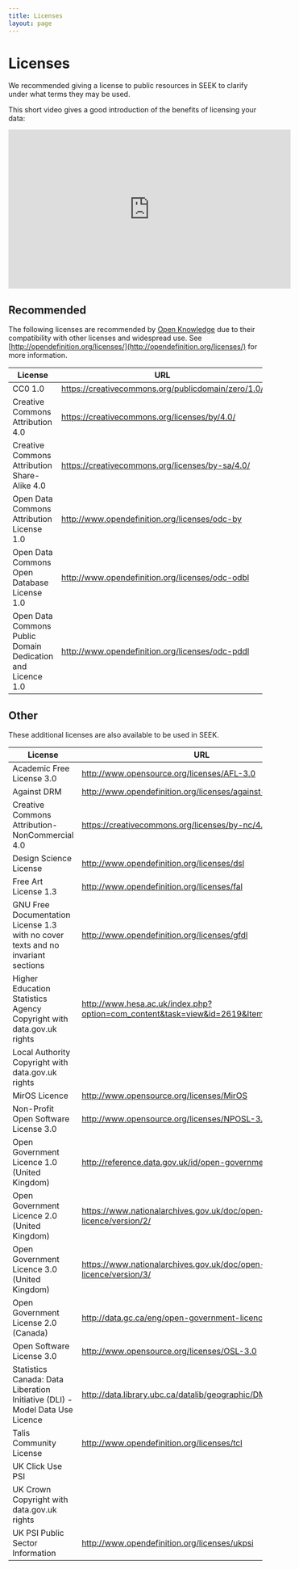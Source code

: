 ```yaml
---
title: Licenses
layout: page
---
```


# Licenses


We recommended giving a license to public resources in SEEK to clarify under what terms they may be used.

This short video gives a good introduction of the benefits of licensing your data:

<center>
<iframe width="560" height="315" src="https://www.youtube.com/embed/Tvwp5LK_Wko" frameborder="0" allowfullscreen></iframe>
</center>


## Recommended

The following licenses are recommended by [Open Knowledge](https://okfn.org/) due to their compatibility with
other licenses and widespread use. See [http://opendefinition.org/licenses/](http://opendefinition.org/licenses/)
for more information.

<table>
<thead>
        <tr>
            <th>License</th><th>URL</th>
        </tr>
</thead>
<tbody>
    <tr>
        <td>CC0 1.0</td><td><a href="https://creativecommons.org/publicdomain/zero/1.0/" target="_blank">https://creativecommons.org/publicdomain/zero/1.0/</a></td>
    </tr>
    <tr>
        <td>Creative Commons Attribution 4.0</td><td><a href="https://creativecommons.org/licenses/by/4.0/" target="_blank">https://creativecommons.org/licenses/by/4.0/</a></td>
    </tr>
    <tr>
        <td>Creative Commons Attribution Share-Alike 4.0</td><td><a href="https://creativecommons.org/licenses/by-sa/4.0/" target="_blank">https://creativecommons.org/licenses/by-sa/4.0/</a></td>
    </tr>
    <tr>
        <td>Open Data Commons Attribution License 1.0</td><td><a href="http://www.opendefinition.org/licenses/odc-by" target="_blank">http://www.opendefinition.org/licenses/odc-by</a></td>
    </tr>
    <tr>
        <td>Open Data Commons Open Database License 1.0</td><td><a href="http://www.opendefinition.org/licenses/odc-odbl" target="_blank">http://www.opendefinition.org/licenses/odc-odbl</a></td>
    </tr>
    <tr>
        <td>Open Data Commons Public Domain Dedication and Licence 1.0</td><td><a href="http://www.opendefinition.org/licenses/odc-pddl" target="_blank">http://www.opendefinition.org/licenses/odc-pddl</a></td>
    </tr>
</tbody>
</table>

## Other

These additional licenses are also available to be used in SEEK.

<table>
<thead>
        <tr>
            <th>License</th><th>URL</th>
        </tr>
</thead>
<tbody>
    <tr>
        <td>Academic Free License 3.0</td><td><a href="http://www.opensource.org/licenses/AFL-3.0" target="_blank">http://www.opensource.org/licenses/AFL-3.0</a></td>
    </tr>
    <tr>
        <td>Against DRM</td><td><a href="http://www.opendefinition.org/licenses/against-drm" target="_blank">http://www.opendefinition.org/licenses/against-drm</a></td>
    </tr>
    <tr>
        <td>Creative Commons Attribution-NonCommercial 4.0</td><td><a href="https://creativecommons.org/licenses/by-nc/4.0/" target="_blank">https://creativecommons.org/licenses/by-nc/4.0/</a></td>
    </tr>
    <tr>
        <td>Design Science License</td><td><a href="http://www.opendefinition.org/licenses/dsl" target="_blank">http://www.opendefinition.org/licenses/dsl</a></td>
    </tr>
    <tr>
        <td>Free Art License 1.3</td><td><a href="http://www.opendefinition.org/licenses/fal" target="_blank">http://www.opendefinition.org/licenses/fal</a></td>
    </tr>
    <tr>
        <td>GNU Free Documentation License 1.3 with no cover texts and no invariant sections</td><td><a href="http://www.opendefinition.org/licenses/gfdl" target="_blank">http://www.opendefinition.org/licenses/gfdl</a></td>
    </tr>    
    <tr>
        <td>Higher Education Statistics Agency Copyright with data.gov.uk rights</td><td><a href="http://www.hesa.ac.uk/index.php?option=com_content&task=view&id=2619&Itemid=209" target="_blank">http://www.hesa.ac.uk/index.php?option=com_content&task=view&id=2619&Itemid=209</a></td>
    </tr>
    <tr>
        <td>Local Authority Copyright with data.gov.uk rights</td><td><a href="" target="_blank"></a></td>
    </tr>
    <tr>
        <td>MirOS Licence</td><td><a href="http://www.opensource.org/licenses/MirOS" target="_blank">http://www.opensource.org/licenses/MirOS</a></td>
    </tr>
    <tr>
        <td>Non-Profit Open Software License 3.0</td><td><a href="http://www.opensource.org/licenses/NPOSL-3.0" target="_blank">http://www.opensource.org/licenses/NPOSL-3.0</a></td>
    </tr>
    <tr>
        <td>Open Government Licence 1.0 (United Kingdom)</td><td><a href="https://www.nationalarchives.gov.uk/doc/open-government-licence/version/1/" target="_blank">http://reference.data.gov.uk/id/open-government-licence</a></td>
    </tr>
    <tr>
        <td>Open Government Licence 2.0 (United Kingdom)</td><td><a href="https://www.nationalarchives.gov.uk/doc/open-government-licence/version/2/" target="_blank">https://www.nationalarchives.gov.uk/doc/open-government-licence/version/2/</a></td>
    </tr>
    <tr>
        <td>Open Government Licence 3.0 (United Kingdom)</td><td><a href="https://www.nationalarchives.gov.uk/doc/open-government-licence/version/3/" target="_blank">https://www.nationalarchives.gov.uk/doc/open-government-licence/version/3/</a></td>
    </tr>
    <tr>
        <td>Open Government License 2.0 (Canada)</td><td><a href="https://open.canada.ca/en/open-government-licence-canada" target="_blank">http://data.gc.ca/eng/open-government-licence-canada</a></td>
    </tr>
    <tr>
        <td>Open Software License 3.0</td><td><a href="http://www.opensource.org/licenses/OSL-3.0" target="_blank">http://www.opensource.org/licenses/OSL-3.0</a></td>
    </tr>
    <tr>
        <td>Statistics Canada: Data Liberation Initiative (DLI) - Model Data Use Licence</td><td><a href="http://data.library.ubc.ca/datalib/geographic/DMTI/license.html" target="_blank">http://data.library.ubc.ca/datalib/geographic/DMTI/license.html</a></td>
    </tr>
    <tr>
        <td>Talis Community License</td><td><a href="http://www.opendefinition.org/licenses/tcl" target="_blank">http://www.opendefinition.org/licenses/tcl</a></td>
    </tr>
    <tr>
        <td>UK Click Use PSI</td><td><a href="" target="_blank"></a></td>
    </tr>
    <tr>
        <td>UK Crown Copyright with data.gov.uk rights</td><td><a href="" target="_blank"></a></td>
    </tr>
    <tr>
        <td>UK PSI Public Sector Information</td><td><a href="http://www.opendefinition.org/licenses/ukpsi" target="_blank">http://www.opendefinition.org/licenses/ukpsi</a></td>
    </tr>
</tbody>
</table>

